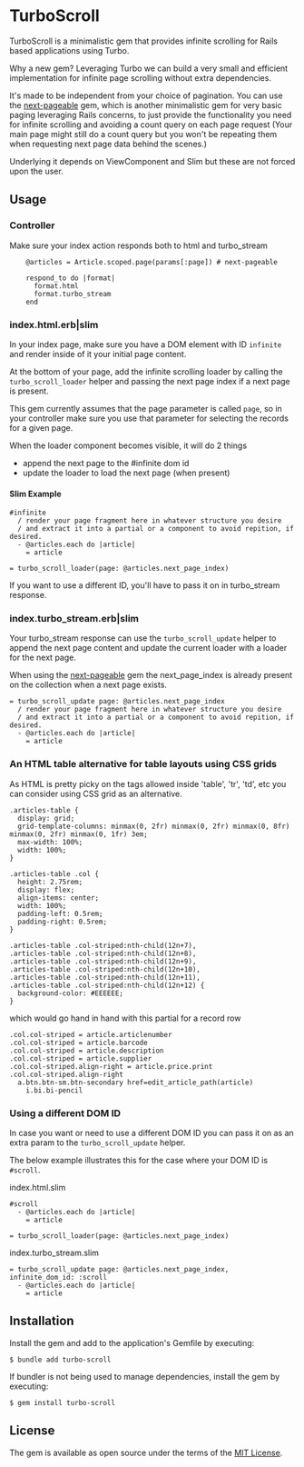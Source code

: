 # TurboScroll

TurboScroll is a minimalistic gem that provides infinite scrolling for Rails based applications
using Turbo.

Why a new gem? Leveraging Turbo we can build a very small and efficient implementation
for infinite page scrolling without extra dependencies.

It's made to be independent from your choice of pagination.
You can use the [next-pageable](https://github.com/allcrux/next-pageable) gem, which
is another minimalistic gem for very basic paging leveraging Rails concerns, to just
provide the functionality you need for infinite scrolling and avoiding a count query
on each page request (Your main page might still do a count query but you won't
be repeating them when requesting next page data behind the scenes.)


Underlying it depends on ViewComponent and Slim but these are not forced upon the user.

## Usage

### Controller

Make sure your index action responds both to html and turbo_stream

```
    @articles = Article.scoped.page(params[:page]) # next-pageable

    respond_to do |format|
      format.html
      format.turbo_stream
    end
```

### index.html.erb|slim

In your index page, make sure you have a DOM element with ID `infinite`
and render inside of it your initial page content.

At the bottom of your page, add the infinite scrolling loader
by calling the `turbo_scroll_loader` helper and passing the next page index
if a next page is present.

This gem currently assumes that the page parameter is called `page`, so in
your controller make sure you use that parameter for selecting
the records for a given page.

When the loader component becomes visible, it will do 2 things

- append the next page to the #infinite dom id
- update the loader to load the next page (when present)

#### Slim Example

```
#infinite
  / render your page fragment here in whatever structure you desire
  / and extract it into a partial or a component to avoid repition, if desired.
  - @articles.each do |article|
    = article

= turbo_scroll_loader(page: @articles.next_page_index)
```

If you want to use a different ID, you'll have to pass it on in turbo_stream response.

### index.turbo_stream.erb|slim

Your turbo_stream response can use the `turbo_scroll_update` helper to
append the next page content and update the current loader with a
loader for the next page.

When using the [next-pageable](https://github.com/allcrux/next-pageable) gem
the next_page_index is already present on the collection when a next page exists.

```
= turbo_scroll_update page: @articles.next_page_index
  / render your page fragment here in whatever structure you desire
  / and extract it into a partial or a component to avoid repition, if desired.
  - @articles.each do |article|
    = article
```

### An HTML table alternative for table layouts using CSS grids

As HTML is pretty picky on the tags allowed inside 'table', 'tr', 'td', etc you
can consider using CSS grid as an alternative.

```
.articles-table {
  display: grid;
  grid-template-columns: minmax(0, 2fr) minmax(0, 2fr) minmax(0, 8fr) minmax(0, 2fr) minmax(0, 1fr) 3em;
  max-width: 100%;
  width: 100%;
}

.articles-table .col {
  height: 2.75rem;
  display: flex;
  align-items: center;
  width: 100%;
  padding-left: 0.5rem;
  padding-right: 0.5rem;
}

.articles-table .col-striped:nth-child(12n+7),
.articles-table .col-striped:nth-child(12n+8),
.articles-table .col-striped:nth-child(12n+9),
.articles-table .col-striped:nth-child(12n+10),
.articles-table .col-striped:nth-child(12n+11),
.articles-table .col-striped:nth-child(12n+12) {
  background-color: #EEEEEE;
}
```

which would go hand in hand with this partial for a record row

```
.col.col-striped = article.articlenumber
.col.col-striped = article.barcode
.col.col-striped = article.description
.col.col-striped = article.supplier
.col.col-striped.align-right = article.price.print
.col.col-striped.align-right
  a.btn.btn-sm.btn-secondary href=edit_article_path(article)
    i.bi.bi-pencil
```


### Using a different DOM ID

In case you want or need to use a different DOM ID you
can pass it on as an extra param to the `turbo_scroll_update` helper.

The below example illustrates this for the case where your
DOM ID is `#scroll`.

index.html.slim

```
#scroll
  - @articles.each do |article|
    = article

= turbo_scroll_loader(page: @articles.next_page_index)
```

index.turbo_stream.slim

```
= turbo_scroll_update page: @articles.next_page_index, infinite_dom_id: :scroll
  - @articles.each do |article|
    = article
```

## Installation

Install the gem and add to the application's Gemfile by executing:

    $ bundle add turbo-scroll

If bundler is not being used to manage dependencies, install the gem by executing:

    $ gem install turbo-scroll

## License

The gem is available as open source under the terms of the [MIT License](https://opensource.org/licenses/MIT).
